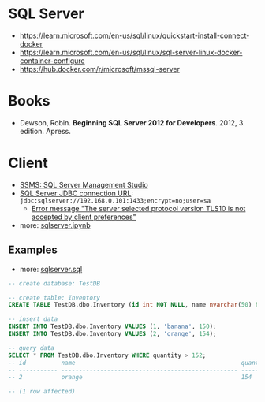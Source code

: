 # SQL Server
* https://learn.microsoft.com/en-us/sql/linux/quickstart-install-connect-docker
* https://learn.microsoft.com/en-us/sql/linux/sql-server-linux-docker-container-configure
* https://hub.docker.com/r/microsoft/mssql-server

# Books
* Dewson, Robin. **Beginning SQL Server 2012 for Developers**. 2012, 3. edition. Apress.

# Client

* [SSMS: SQL Server Management Studio](https://learn.microsoft.com/zh-cn/ssms/install/install)
* [SQL Server JDBC connection URL](https://learn.microsoft.com/en-us/sql/connect/jdbc/building-the-connection-url): `jdbc:sqlserver://192.168.0.101:1433;encrypt=no;user=sa`
  * [Error message "The server selected protocol version TLS10 is not accepted by client preferences"](https://stackoverflow.com/questions/67246010/error-message-the-server-selected-protocol-version-tls10-is-not-accepted-by-cli)
* more: [sqlserver.ipynb](./sqlserver.ipynb)

## Examples
* more: [sqlserver.sql](./sqlserver.sql)

```sql
-- create database: TestDB

-- create table: Inventory
CREATE TABLE TestDB.dbo.Inventory (id int NOT NULL, name nvarchar(50) NOT NULL, quantity int NOT NULL);

-- insert data
INSERT INTO TestDB.dbo.Inventory VALUES (1, 'banana', 150);
INSERT INTO TestDB.dbo.Inventory VALUES (2, 'orange', 154);

-- query data
SELECT * FROM TestDB.dbo.Inventory WHERE quantity > 152;
-- id          name                                               quantity
-- ----------- -------------------------------------------------- -----------
-- 2           orange                                             154

-- (1 row affected)
```